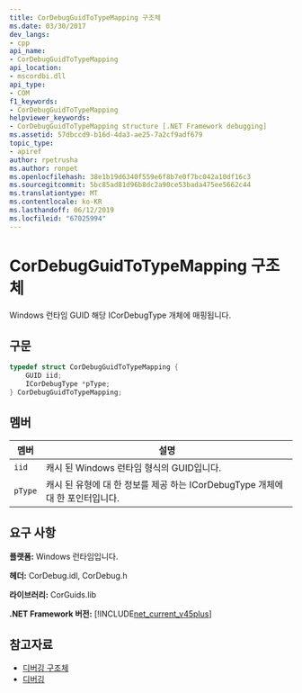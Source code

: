 ```yaml
---
title: CorDebugGuidToTypeMapping 구조체
ms.date: 03/30/2017
dev_langs:
- cpp
api_name:
- CorDebugGuidToTypeMapping
api_location:
- mscordbi.dll
api_type:
- COM
f1_keywords:
- CorDebugGuidToTypeMapping
helpviewer_keywords:
- CorDebugGuidToTypeMapping structure [.NET Framework debugging]
ms.assetid: 57dbccd9-b16d-4da3-ae25-7a2cf9adf679
topic_type:
- apiref
author: rpetrusha
ms.author: ronpet
ms.openlocfilehash: 38e1b19d6340f559e6f8b7e0f7bc042a10df16c3
ms.sourcegitcommit: 5bc85ad81d96b8dc2a90ce53bada475ee5662c44
ms.translationtype: MT
ms.contentlocale: ko-KR
ms.lasthandoff: 06/12/2019
ms.locfileid: "67025994"
---
```

# <a name="cordebugguidtotypemapping-structure"></a>CorDebugGuidToTypeMapping 구조체
Windows 런타임 GUID 해당 ICorDebugType 개체에 매핑됩니다.  
  
## <a name="syntax"></a>구문  
  
```cpp
typedef struct CorDebugGuidToTypeMapping {  
    GUID iid;  
    ICorDebugType *pType;  
} CorDebugGuidToTypeMapping;  
```  
  
## <a name="members"></a>멤버  
  
|멤버|설명|  
|------------|-----------------|  
|`iid`|캐시 된 Windows 런타임 형식의 GUID입니다.|  
|`pType`|캐시 된 유형에 대 한 정보를 제공 하는 ICorDebugType 개체에 대 한 포인터입니다.|  
  
## <a name="requirements"></a>요구 사항  
 **플랫폼:** Windows 런타임입니다.  
  
 **헤더:** CorDebug.idl, CorDebug.h  
  
 **라이브러리:** CorGuids.lib  
  
 **.NET Framework 버전:** [!INCLUDE[net_current_v45plus](../../../../includes/net-current-v45plus-md.md)]  
  
## <a name="see-also"></a>참고자료

- [디버깅 구조체](../../../../docs/framework/unmanaged-api/debugging/debugging-structures.md)
- [디버깅](../../../../docs/framework/unmanaged-api/debugging/index.md)
